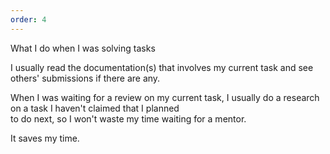 ```yaml
---
order: 4
---
```


<div class="bigtext">What I do when I was solving tasks</div>

I usually read the documentation(s) that involves my current task and see others' submissions if there are any.

When I was waiting for a review on my current task, I usually do a research on a task I haven't claimed that I planned<br>
to do next, so I won't waste my time waiting for a mentor.

It saves my time.
